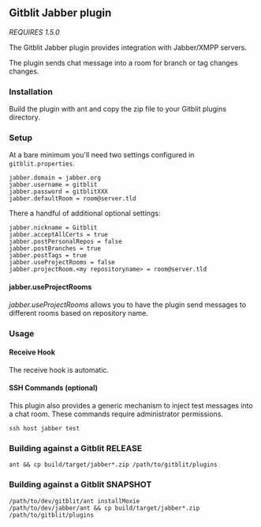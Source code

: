 ## Gitblit Jabber plugin

*REQUIRES 1.5.0*

The Gitblit Jabber plugin provides integration with Jabber/XMPP servers.

The plugin sends chat message into a room for branch or tag changes changes.

### Installation

Build the plugin with ant and copy the zip file to your Gitblit plugins
directory.

### Setup

At a bare minimum you'll need two settings configured in `gitblit.properties`.

    jabber.domain = jabber.org
    jabber.username = gitblit
    jabber.password = gitblitXXX
    jabber.defaultRoom = room@server.tld

There a handful of additional optional settings:

    jabber.nickname = Gitblit
    jabber.acceptAllCerts = true
    jabber.postPersonalRepos = false
    jabber.postBranches = true
    jabber.postTags = true
    jabber.useProjectRooms = false
    jabber.projectRoom.<my repositoryname> = room@server.tld

#### jabber.useProjectRooms

*jabber.useProjectRooms* allows you to have the plugin send messages to different
rooms based on repository name.

### Usage

#### Receive Hook

The receive hook is automatic.

#### SSH Commands (optional)

This plugin also provides a generic mechanism to inject test messages into a chat room.  These commands require administrator permissions.

    ssh host jabber test

### Building against a Gitblit RELEASE

    ant && cp build/target/jabber*.zip /path/to/gitblit/plugins

### Building against a Gitblit SNAPSHOT

    /path/to/dev/gitblit/ant installMoxie
    /path/to/dev/jabber/ant && cp build/target/jabber*.zip /path/to/gitblit/plugins
